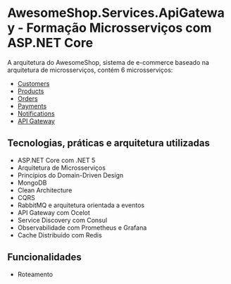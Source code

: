 # AwesomeShop.Services.ApiGateway - Formação Microsserviços com ASP.NET Core

A arquitetura do AwesomeShop, sistema de e-commerce baseado na arquitetura de microsserviços, contém 6 microsserviços:
- [Customers](https://github.com/Gustavo-Vinicius/awesome-shop-services-customers)
- [Products](https://github.com/Gustavo-Vinicius/awesome-shop-services-products)
- [Orders](https://github.com/Gustavo-Vinicius/awesome-shop-services-orders)
- [Payments](https://github.com/Gustavo-Vinicius/awesome-shop-services-payments)
- [Notifications](https://github.com/Gustavo-Vinicius/awesome-shop-services-notifications)
- [API Gateway](https://github.com/Gustavo-Vinicius/awesome-shop-services-apigeteway)

## Tecnologias, práticas e arquitetura utilizadas
- ASP.NET Core com .NET 5
- Arquitetura de Microsserviços
- Princípios do Domain-Driven Design
- MongoDB
- Clean Architecture
- CQRS
- RabbitMQ e arquitetura orientada a eventos
- API Gateway com Ocelot 
- Service Discovery com Consul
- Observabilidade com Prometheus e Grafana
- Cache Distribuído com Redis

## Funcionalidades
- Roteamento
